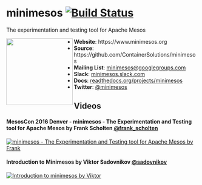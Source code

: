 # minimesos [![Build Status](https://travis-ci.org/ContainerSolutions/minimesos.svg?branch=master)](https://travis-ci.org/ContainerSolutions/minimesos)

The experimentation and testing tool for Apache Mesos

<img align="left" width="175" src="https://github.com/ContainerSolutions/minimesos/raw/master/images/minimesos.png">
<div>
<ul>
<li><strong>Website</strong>: https://www.minimesos.org
<li><strong>Source</strong>: https://github.com/ContainerSolutions/minimesos
<li><strong>Mailing List</strong>: <a href="https://groups.google.com/d/forum/minimesos">minimesos@googlegroups.com</a>
<li><strong>Slack</strong>: <a href="https://minimesos.slack.com">minimesos.slack.com</a>
<li><strong>Docs</strong>: <a href="https://readthedocs.org/projects/minimesos">readthedocs.org/projects/minimesos</a>
<li><strong>Twitter</strong>: <a href="https://twitter.com/minimesos">@minimesos</a>
</ul>
</div>
</p>

## Videos

#### MesosCon 2016 Denver - minimesos - The Experimentation and Testing tool for Apache Mesos by Frank Scholten [@frank_scholten](https://twitter.com/Frank_Scholten)

[![minimesos - The Experimentation and Testing tool for Apache Mesos by Frank](https://github.com/ContainerSolutions/minimesos/raw/master/images/minimesos-talk.jpg)](https://www.youtube.com/watch?v=J14_H4T0JB0)

#### Introduction to Minimesos by Viktor Sadovnikov [@sadovnikov](https://twitter.com/sadovnikov)

[![Introduction to minimesos by Viktor](https://raw.githubusercontent.com/containersolutions/minimesos/master/docs/images/introduction-to-minimesos-screenshot.jpg)](https://www.youtube.com/watch?v=jVGyz8sCZSU)
